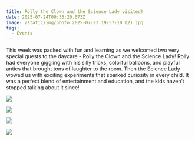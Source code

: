 ```yaml
---
title: Rolly the Clown and the Science Lady visited!
date: 2025-07-24T00:33:20.673Z
image: /static/img/photo_2025-07-23_19-57-10 (2).jpg
tags:
  - Events
---
```

This week was packed with fun and learning as we welcomed two very special guests to the daycare - Rolly the Clown and the Science Lady! Rolly had everyone giggling with his silly tricks, colorful balloons, and playful antics that brought tons of laughter to the room. Then the Science Lady wowed us with exciting experiments that sparked curiosity in every child. It was a perfect blend of entertainment and education, and the kids haven’t stopped talking about it since!

![](/static/img/photo_2025-07-23_19-57-10.jpg)

![](/static/img/photo_2025-07-23_19-57-10(3).jpg)

![](/static/img/photo_2025-07-23_19-57-10(4).jpg)

![](/static/img/photo_2025-07-23_19-57-10(7).jpg)